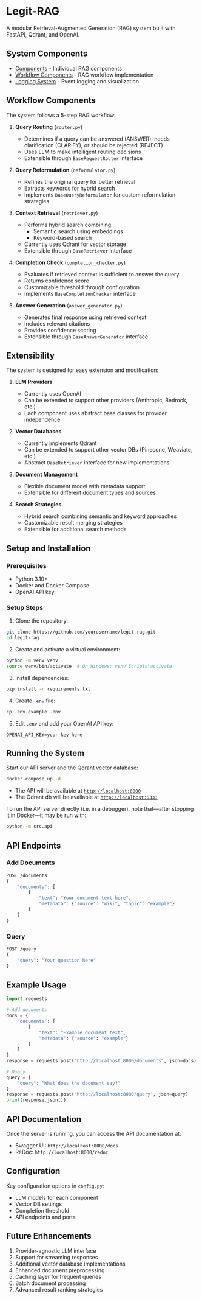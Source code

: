 # Legit-RAG

A modular Retrieval-Augmented Generation (RAG) system built with FastAPI, Qdrant, and OpenAI.

## System Components

- [Components](src/components/README.md) - Individual RAG components
- [Workflow Components](src/workflow/README.md) - RAG workflow implementation
- [Logging System](src/logging/README.md) - Event logging and visualization

## Workflow Components

The system follows a 5-step RAG workflow:

1. **Query Routing** (`router.py`)
   - Determines if a query can be answered (ANSWER), needs clarification (CLARIFY), or should be rejected (REJECT)
   - Uses LLM to make intelligent routing decisions
   - Extensible through `BaseRequestRouter` interface

2. **Query Reformulation** (`reformulator.py`)
   - Refines the original query for better retrieval
   - Extracts keywords for hybrid search
   - Implements `BaseQueryReformulator` for custom reformulation strategies

3. **Context Retrieval** (`retriever.py`)
   - Performs hybrid search combining:
     - Semantic search using embeddings
     - Keyword-based search
   - Currently uses Qdrant for vector storage
   - Extensible through `BaseRetriever` interface

4. **Completion Check** (`completion_checker.py`)
   - Evaluates if retrieved context is sufficient to answer the query
   - Returns confidence score
   - Customizable threshold through configuration
   - Implements `BaseCompletionChecker` interface

5. **Answer Generation** (`answer_generator.py`)
   - Generates final response using retrieved context
   - Includes relevant citations
   - Provides confidence scoring
   - Extensible through `BaseAnswerGenerator` interface

## Extensibility

The system is designed for easy extension and modification:

1. **LLM Providers**
   - Currently uses OpenAI
   - Can be extended to support other providers (Anthropic, Bedrock, etc.)
   - Each component uses abstract base classes for provider independence

2. **Vector Databases**
   - Currently implements Qdrant
   - Can be extended to support other vector DBs (Pinecone, Weaviate, etc.)
   - Abstract `BaseRetriever` interface for new implementations

3. **Document Management**
   - Flexible document model with metadata support
   - Extensible for different document types and sources

4. **Search Strategies**
   - Hybrid search combining semantic and keyword approaches
   - Customizable result merging strategies
   - Extensible for additional search methods

## Setup and Installation

### Prerequisites

- Python 3.10+
- Docker and Docker Compose
- OpenAI API key

### Setup Steps

1. Clone the repository:

```bash
git clone https://github.com/yourusername/legit-rag.git
cd legit-rag
```

2. Create and activate a virtual environment:
```bash
python -m venv venv
source venv/bin/activate  # On Windows: venv\Scripts\activate
```

3. Install dependencies:
```bash
pip install -r requirements.txt
```

4. Create `.env` file:
```bash
cp .env.example .env
```

5. Edit `.env` and add your OpenAI API key:
```
OPENAI_API_KEY=your-key-here
```

## Running the System

Start our API server and the Qdrant vector database:
```bash
docker-compose up -d
```

- The API will be available at [`http://localhost:8000`](http://localhost:8000)
- The Qdrant db will be available at [`http://localhost:6333`](http://localhost:6333)

To run the API server directly (i.e. in a debugger), note that&mdash;after stopping it in Docker&mdash;it may be run with:

```bash
python -m src.api
```

## API Endpoints

### Add Documents
```bash
POST /documents
{
    "documents": [
        {
            "text": "Your document text here",
            "metadata": {"source": "wiki", "topic": "example"}
        }
    ]
}
```

### Query
```bash
POST /query
{
    "query": "Your question here"
}
```

## Example Usage

```python
import requests

# Add documents
docs = {
    "documents": [
        {
            "text": "Example document text",
            "metadata": {"source": "example"}
        }
    ]
}
response = requests.post("http://localhost:8000/documents", json=docs)

# Query
query = {
    "query": "What does the document say?"
}
response = requests.post("http://localhost:8000/query", json=query)
print(response.json())
```

## API Documentation

Once the server is running, you can access the API documentation at:
- Swagger UI: `http://localhost:8000/docs`
- ReDoc: `http://localhost:8000/redoc`

## Configuration

Key configuration options in `config.py`:
- LLM models for each component
- Vector DB settings
- Completion threshold
- API endpoints and ports

## Future Enhancements

1. Provider-agnostic LLM interface
2. Support for streaming responses
3. Additional vector database implementations
4. Enhanced document preprocessing
5. Caching layer for frequent queries
6. Batch document processing
7. Advanced result ranking strategies

